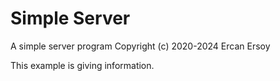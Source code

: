 # Simple Server

A simple server program
Copyright (c) 2020-2024 Ercan Ersoy

This example is giving information.
